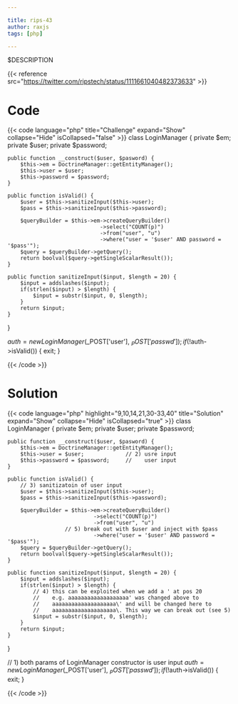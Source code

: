 ```yaml
---

title: rips-43
author: raxjs
tags: [php]

---
```


$DESCRIPTION

<!--more-->
{{< reference src="https://twitter.com/ripstech/status/1111661040482373633" >}}

# Code
{{< code language="php"  title="Challenge" expand="Show" collapse="Hide" isCollapsed="false" >}}
class LoginManager {
    private $em;
    private $user;
    private $password;

    public function __construct($user, $pasword) {
        $this->em = DoctrineManager::getEntityManager();
        $this->user = $user;
        $this->password = $password;
    }

    public function isValid() {
        $user = $this->sanitizeInput($this->user);
        $pass = $this->sanitizeInput($this->password);

        $queryBuilder = $this->em->createQueryBuilder()
                                 ->select("COUNT(p)")
                                 ->from("user", "u")
                                 ->where("user = '$user' AND password = '$pass'");
        $query = $queryBuilder->getQuery();
        return boolval($query->getSingleScalarResult());
    }

    public function sanitizeInput($input, $length = 20) {
        $input = addslashes($input);
        if(strlen($input) > $length) {
            $input = substr($input, 0, $length);
        }
        return $input;
    }
}

$auth = new LoginManager($_POST['user'], $_POST['passwd']);
if(!$auth->isValid()) {
    exit;
}

{{< /code >}}

# Solution
{{< code language="php" highlight="9,10,14,21,30-33,40" title="Solution" expand="Show" collapse="Hide" isCollapsed="true" >}}
class LoginManager {
    private $em;
    private $user;
    private $password;

    public function __construct($user, $pasword) {
        $this->em = DoctrineManager::getEntityManager();
        $this->user = $user;             // 2) usre input
        $this->password = $password;     //    user input
    }

    public function isValid() {
        // 3) sanitizatoin of user input
        $user = $this->sanitizeInput($this->user);
        $pass = $this->sanitizeInput($this->password);

        $queryBuilder = $this->em->createQueryBuilder()
                               ->select("COUNT(p)")
                               ->from("user", "u")
                      // 5) break out with $user and inject with $pass
                               ->where("user = '$user' AND password = '$pass'");
        $query = $queryBuilder->getQuery();
        return boolval($query->getSingleScalarResult());
    }

    public function sanitizeInput($input, $length = 20) {
        $input = addslashes($input);
        if(strlen($input) > $length) {
            // 4) this can be exploited when we add a ' at pos 20
            //    e.g. aaaaaaaaaaaaaaaaaaa' was changed above to
            //    aaaaaaaaaaaaaaaaaaaa\' and will be changed here to
            //    aaaaaaaaaaaaaaaaaaaa\. This way we can break out (see 5)
            $input = substr($input, 0, $length);
        }
        return $input;
    }
}

// 1) both params of LoginManager constructor is user input
$auth = new LoginManager($_POST['user'], $_POST['passwd']);
if(!$auth->isValid()) {
    exit;
}

{{< /code >}}
